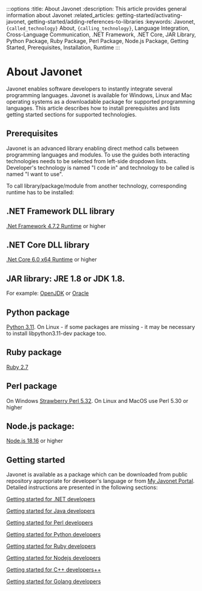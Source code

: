 :::options
:title: About Javonet
:description: This article provides general information about Javonet
:related_articles: getting-started/activating-javonet, getting-started/adding-references-to-libraries
:keywords: Javonet, `{called_technology}` About, `{calling_technology}`, Language Integration, Cross-Language Communication, .NET Framework, .NET Core, JAR Library, Python Package, Ruby Package, Perl Package, Node.js Package, Getting Started, Prerequisites, Installation, Runtime
:::

# About Javonet  
      
Javonet enables software developers to instantly integrate several programming languages. Javonet is available for Windows, Linux and Mac operating systems as a downloadable package for supported programming languages. This article describes how to install prerequisites and lists getting started sections for supported technologies.
  
## Prerequisites  
  
Javonet is an advanced library enabling direct method calls between programming languages and modules. To use the guides both interacting technologies needs to be selected from left-side dropdown lists. Developer's technology is named "I code in" and technology to be called is named "I want to use". 
  
To call library/package/module from another technology, corresponding runtime has to be installed:  
  
## .NET Framework DLL library
[.Net Framework 4.7.2 Runtime](https://dotnet.microsoft.com/en-us/download/dotnet-framework/net472) or higher  

## .NET Core DLL library
[.Net Core 6.0 x64 Runtime](https://dotnet.microsoft.com/en-us/download/dotnet/6.0) or higher  
 
## JAR library: JRE 1.8 or JDK 1.8. 
For example: [OpenJDK](https://www.openlogic.com/openjdk-downloads?field_java_parent_version_target_id=416&field_operating_system_target_id=All&field_architecture_target_id=391&field_java_package_target_id=All) or [Oracle](https://www.oracle.com/pl/java/technologies/javase/javase8u211-later-archive-downloads.html)

## Python package
[Python 3.11](https://www.python.org/downloads/release/python-3113/). On Linux - if some packages are missing - it may be necessary to install libpython3.11-dev package too.

## Ruby package
[Ruby 2.7](https://rubyinstaller.org/downloads/) 

## Perl package
On Windows [Strawberry Perl 5.32](https://strawberryperl.com/download/5.32.1.1/strawberry-perl-5.32.1.1-64bit.msi). On Linux and MacOS use Perl 5.30 or higher

## Node.js package: 
[Node.js 18.16](https://nodejs.org/dist/latest-v18.x/) or higher
  

## Getting started  
  
Javonet is available as a package which can be downloaded from public repository appropriate for developer's language or from [My Javonet Portal](https://my.javonet.com). Detailed instructions are presented in the following sections:  
  
[Getting started for .NET developers](/guides/v2/csharp/`{called_technology}`/getting-started/getting-started-dotnet)  

  
[Getting started for Java developers](/guides/v2/java/`{called_technology}`/getting-started/getting-started-java)  

  
[Getting started for Perl developers](/guides/v2/perl/`{called_technology}`/getting-started/getting-started-perl)  

  
[Getting started for Python developers](/guides/v2/python/`{called_technology}`/getting-started/getting-started-python)  

  
[Getting started for Ruby developers](/guides/v2/ruby/`{called_technology}`/getting-started/getting-started-ruby)  

  
[Getting started for Nodejs developers](/guides/v2/javascript/`{called_technology}`/getting-started/getting-started-nodejs)  

  
[Getting started for C++ developers++](/guides/v2/cpp/`{called_technology}`/getting-started/getting-started-cpp)  

  
[Getting started for Golang developers](/guides/v2/golang/`{called_technology}`/getting-started/getting-started-golang)    
  
